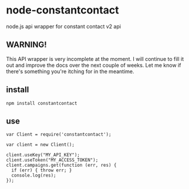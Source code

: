 # node-constantcontact

node.js api wrapper for constant contact v2 api

## WARNING!

This API wrapper is very incomplete at the moment. I will continue to fill it out and improve the docs over the next couple of weeks. Let me know if there's something you're itching for in the meantime.

## install

    npm install constantcontact

## use

    var Client = require('constantcontact');

    var client = new Client();
    
    client.useKey("MY_API_KEY");
    client.useToken("MY_ACCESS_TOKEN");
    client.campaigns.get(function (err, res) {
      if (err) { throw err; }
      console.log(res);
    });

